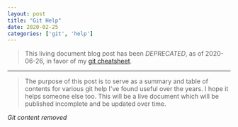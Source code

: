 ```yaml
---
layout: post
title: "Git Help"
date: 2020-02-25
categories: ['git', 'help']
---
```


> This living document blog post has been _DEPRECATED_, as of 2020-06-26, in favor of my [git cheatsheet](https://dlstadther.github.io/cheatsheets/cheatsheets/git.html).

---

> The purpose of this post is to serve as a summary and table of contents for various git help I've found useful over the years. I hope it helps someone else too.
> This will be a live document which will be published incomplete and be updated over time.

_Git content removed_
